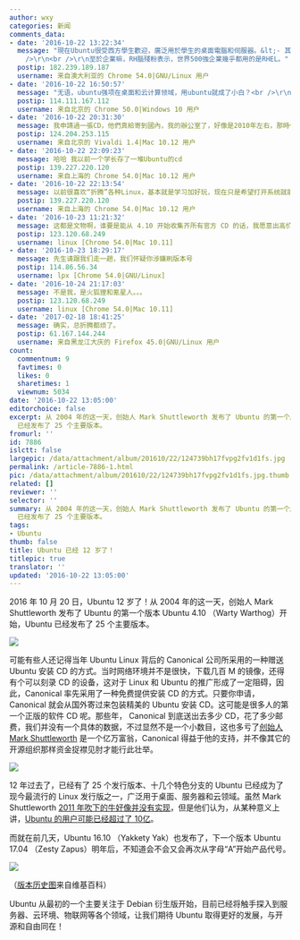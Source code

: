 ```yaml
---
author: wxy
categories: 新闻
comments_data:
- date: '2016-10-22 13:22:34'
  message: "現在Ubuntu很受西方學生歡迎，廣泛用於學生的桌面電腦和伺服器。&lt;- 其實感覺都是小白在用，看到大神一般都是用Arch或者Gentoo的<br
    />\r\n<br />\r\n至於企業嘛，RH腦殘粉表示，世界500強企業幾乎都用的是RHEL。"
  postip: 182.239.189.187
  username: 来自澳大利亚的 Chrome 54.0|GNU/Linux 用户
- date: '2016-10-22 16:50:57'
  message: "无语，ubuntu强项在桌面和云计算领域，用ubuntu就成了小白？<br />\r\n非得花费大量的时间去安装编译一个系统，这才是低手才会做的事，即开即用，即时上手才是王道，安装编译一个桌面linux系统在我看来并不能说明有多屌。"
  postip: 114.111.167.112
  username: 来自北京的 Chrome 50.0|Windows 10 用户
- date: '2016-10-22 20:31:30'
  message: 我申請過一張CD，他們真給寄到國內，我的辦公室了，好像是2010年左右，那時候Adobe PDF Reader還官方支持Linux。不過後來有兩次，我的系統崩潰了，從此就鎖定Debian和openSUSE，不過後來，16.04LTS我又裝上玩了玩，回憶了一下從前的記憶～
  postip: 124.204.253.115
  username: 来自北京的 Vivaldi 1.4|Mac 10.12 用户
- date: '2016-10-22 22:09:23'
  message: 哈哈 我以前一个学长存了一堆Ubuntu的cd
  postip: 139.227.220.120
  username: 来自上海的 Chrome 54.0|Mac 10.12 用户
- date: '2016-10-22 22:13:54'
  message: 以前很喜欢“折腾”各种Linux，基本就是学习加好玩，现在只是希望打开系统就能直接去做要做的事了，而不是花一堆时间弄好配置然后在进入正题，我主要用来做开发，不是做运维，而且运维也更希望自动化会方便点。这一点上基本上一个正常的Linux发型版都允许你去写脚本做配置，arch能做rh能做，Ubuntu也能做，一样的吧。
  postip: 139.227.220.120
  username: 来自上海的 Chrome 54.0|Mac 10.12 用户
- date: '2016-10-23 11:21:32'
  message: 这都是文物啊，谁要是能从 4.10 开始收集齐所有官方 CD 的话，我愿意出高价收过来~
  postip: 123.120.68.249
  username: linux [Chrome 54.0|Mac 10.11]
- date: '2016-10-23 18:29:17'
  message: 先生请跟我们走一趟，我们怀疑你涉嫌刷版本号
  postip: 114.86.56.34
  username: lpx [Chrome 54.0|GNU/Linux]
- date: '2016-10-24 21:17:03'
  message: 不是我，是火狐狸和氪星人。。。
  postip: 123.120.68.249
  username: linux [Chrome 54.0|Mac 10.11]
- date: '2017-02-18 18:41:25'
  message: 确实，总折腾都烦了。
  postip: 61.167.144.244
  username: 来自黑龙江大庆的 Firefox 45.0|GNU/Linux 用户
count:
  commentnum: 9
  favtimes: 0
  likes: 0
  sharetimes: 1
  viewnum: 5034
date: '2016-10-22 13:05:00'
editorchoice: false
excerpt: 从 2004 年的这一天，创始人 Mark Shuttleworth 发布了 Ubuntu 的第一个版本 Ubuntu 4.10 （Warty Warthog）开始，Ubuntu
  已经发布了 25 个主要版本。
fromurl: ''
id: 7886
islctt: false
largepic: /data/attachment/album/201610/22/124739bh17fvpg2fv1d1fs.jpg
permalink: /article-7886-1.html
pic: /data/attachment/album/201610/22/124739bh17fvpg2fv1d1fs.jpg.thumb.jpg
related: []
reviewer: ''
selector: ''
summary: 从 2004 年的这一天，创始人 Mark Shuttleworth 发布了 Ubuntu 的第一个版本 Ubuntu 4.10 （Warty Warthog）开始，Ubuntu
  已经发布了 25 个主要版本。
tags:
- Ubuntu
thumb: false
title: Ubuntu 已经 12 岁了！
titlepic: true
translator: ''
updated: '2016-10-22 13:05:00'
---
```


2016 年 10 月 20 日，Ubuntu 12 岁了！从 2004 年的这一天，创始人 Mark Shuttleworth 发布了 Ubuntu 的第一个版本 Ubuntu 4.10 （Warty Warthog）开始，Ubuntu 已经发布了 25 个主要版本。


![](/data/attachment/album/201610/22/124739bh17fvpg2fv1d1fs.jpg)


可能有些人还记得当年 Ubuntu Linux 背后的 Canonical 公司所采用的一种赠送 Ubuntu 安装 CD 的方式。当时网络环境并不是很快，下载几百 M 的镜像，还得有个可以刻录 CD 的设备，这对于 Linux 和 Ubuntu 的推广形成了一定阻碍，因此，Canonical 率先采用了一种免费提供安装 CD 的方式。只要你申请，Canonical 就会从国外寄过来包装精美的 Ubuntu 安装 CD。这可能是很多人的第一个正版的软件 CD 呢。那些年， Canonical 到底送出去多少 CD，花了多少邮费，我们并没有一个具体的数据，不过显然不是一个小数目，这也多亏了[创始人 Mark Shuttleworth](/article-7523-1.html) 是一个亿万富翁，Canonical 得益于他的支持，并不像其它的开源组织那样资金捉襟见肘才能行此壮举。


![](/data/attachment/album/201610/22/125854r80c8e3yn88yegp8.jpg)


12 年过去了，已经有了 25 个发行版本、十几个特色分支的 Ubuntu 已经成为了现今最流行的 Linux 发行版之一，广泛用于桌面、服务器和云领域。虽然 Mark Shuttleworth [2011 年吹下的牛好像并没有实现](/article-6773-1.html)，但是他们认为，从某种意义上讲，[Ubuntu 的用户可能已经超过了 10亿](/article-6784-1.html)。


而就在前几天，Ubuntu 16.10 （Yakkety Yak）也发布了，下一个版本 Ubuntu 17.04 （Zesty Zapus）明年后，不知道会不会又会再次从字母“A”开始产品代号。


![](/data/attachment/album/201610/22/130540yee1a9dw7ezbfabh.png)


（[版本历史图](https://en.wikipedia.org/wiki/Ubuntu_version_history)来自维基百科）


Ubuntu 从最初的一个主要关注于 Debian 衍生版开始，目前已经将触手探入到服务器、云环境、物联网等各个领域，让我们期待 Ubuntu 取得更好的发展，与开源和自由同在！